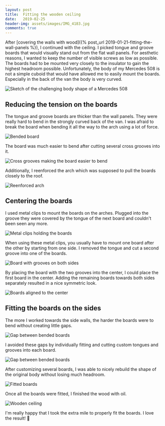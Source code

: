 ```yaml
---
layout: post
title:  Fitting the wooden ceiling
date:   2019-02-25
header-img: assets/images/IMG_4183.jpg
comments: true
---
```


After [covering the walls with wood]({% post_url 2019-01-21-fitting-the-wall-panels %}), I continued with the ceiling. I picked tongue and groove boards that would visually stand out from the flat wall panels. For aesthetic reasons, I wanted to keep the number of visible screws as low as possible. The boards had to be mounted very closely to the insulator to gain the highest headroom possible. Unfortunately, the body of my Mercedes 508 is not a simple cuboid that would have allowed me to easily mount the boards. Especially in the back of the van the body is very curved.

![Sketch of the challenging body shape of a Mercedes 508](/assets/images/mb508-ambulance-sketch.jpg)

## Reducing the tension on the boards

The tongue and groove boards are thicker than the wall panels. They were really hard to bend in the strongly curved back of the van. I was afraid to break the board when bending it all the way to the arch using a lot of force.

![Bended board](/assets/images/IMG_4038.jpg)

The board was much easier to bend after cutting several cross grooves into it.

![Cross grooves making the board easier to bend](/assets/images/IMG_4147.jpg)

Additionally, I reenforced the arch which was supposed to pull the boards closely to the roof.

![Reenforced arch](/assets/images/IMG_4150.jpg)

## Centering the boards

I used metal clips to mount the boards on the arches. Plugged into the groove they were covered by the tongue of the next board and couldn't been seen any more.

![Metal clips holding the boards](/assets/images/IMG_4135.jpg)

When using these metal clips, you usually have to mount one board after the other by starting from one side. I removed the tongue and cut a second groove into one of the boards.

![Board with grooves on both sides](/assets/images/IMG_4120.jpg)

By placing the board with the two grooves into the center, I could place the first board in the center. Adding the remaining boards towards both sides separately resulted in a nice symmetric look.

![Boards aligned to the center](/assets/images/IMG_4141.jpg)

## Fitting the boards on the sides

The more I worked towards the side walls, the harder the boards were to bend without creating little gaps.

![Gap between bended boards](/assets/images/IMG_4155.jpg)

I avoided these gaps by individually fitting and cutting custom tongues and grooves into each board.

![Gap between bended boards](/assets/images/IMG_4157.jpg)

After customizing several boards, I was able to nicely rebuild the shape of the original body without losing much headroom.

![Fitted boards](/assets/images/IMG_4183.jpg)

Once all the boards were fitted, I finished the wood with oil.

![Wooden ceiling](/assets/images/IMG_4186.jpg)

I'm really happy that I took the extra mile to properly fit the boards. I love the result! :tada:
